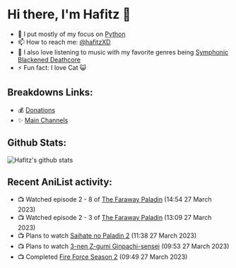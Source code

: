 # Hi there, I'm Hafitz 👋
- 🐍 I put mostly of my focus on [Python](https://python.org)
- 📫 How to reach me: [@hafitzXD](https://t.me/hafitzXD)
- 🎵 I also love listening to music with my favorite genres being [Symphonic Blackened Deathcore](https://youtu.be/qyYmS_iBcy4)
- ⚡ Fun fact: I love Cat 😺

## Breakdowns Links:
- 💰 [Donations](https://t.me/TheBreakdowns/2)
- ✨ [Main Channels](https://t.me/TheBreakdowns)

## Github Stats:
![Hafitz's github stats](https://github-readme-stats.vercel.app/api?username=breakdowns&show_icons=true&count_private=true&bg_color=00000000&text_color=777)

## Recent AniList activity:
<!-- ANILIST_ACTIVITY:start -->

-   📺 Watched episode 2 - 8 of [The Faraway Paladin](https://anilist.co/anime/132473) (14:54 27 March 2023)
-   📺 Watched episode 2 - 3 of [The Faraway Paladin](https://anilist.co/anime/132473) (13:09 27 March 2023)
-   📺 Plans to watch [Saihate no Paladin 2](https://anilist.co/anime/143085) (11:38 27 March 2023)
-   📺 Plans to watch [3-nen Z-gumi Ginpachi-sensei](https://anilist.co/anime/162890) (09:53 27 March 2023)
-   📺 Completed [Fire Force Season 2](https://anilist.co/anime/114236) (09:49 27 March 2023)

<!-- ANILIST_ACTIVITY:end -->
